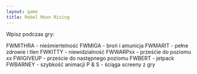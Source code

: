 ```yaml
---
layout: game
title: Rebel Moon Rising
---
```


Wpisz podczas gry:

FWMITHRA 	- nieśmiertelność
FWMIGA 		- broń i amunicja
FWMARIT 	- pełne zdrowie i tlen
FWKITTY 	- niewidzialność
FWWARPxx	- prześćie do poziomu xx
FWIGIVEUP 	- przeście do następnego poziomu
FWBERT 		- jetpack
FWBARNEY 	- szybkość animacji
P & S 		- ściąga screeny z gry
